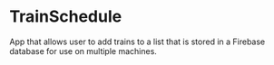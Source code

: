 # TrainSchedule
App that allows user to add trains to a list that is stored in a Firebase database for use on multiple machines.
